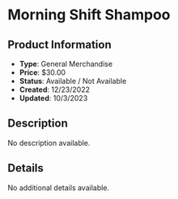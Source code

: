 # Morning Shift Shampoo

## Product Information
- **Type**: General Merchandise
- **Price**: $30.00
- **Status**: Available / Not Available
- **Created**: 12/23/2022
- **Updated**: 10/3/2023

## Description
No description available.



## Details
No additional details available.
